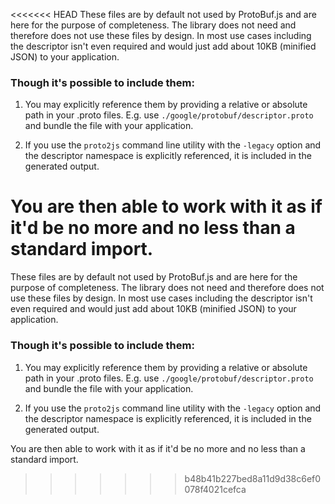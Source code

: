 <<<<<<< HEAD
These files are by default not used by ProtoBuf.js and are here for the purpose of completeness. The library does not
need and therefore does not use these files by design. In most use cases including the descriptor isn't even required
and would just add about 10KB (minified JSON) to your application.

### Though it's possible to include them:

1. You may explicitly reference them by providing a relative or absolute path in your .proto files. E.g. use
   `./google/protobuf/descriptor.proto` and bundle the file with your application.
   
2. If you use the `proto2js` command line utility with the `-legacy` option and the descriptor namespace is explicitly
   referenced, it is included in the generated output.

You are then able to work with it as if it'd be no more and no less than a standard import.
=======
These files are by default not used by ProtoBuf.js and are here for the purpose of completeness. The library does not
need and therefore does not use these files by design. In most use cases including the descriptor isn't even required
and would just add about 10KB (minified JSON) to your application.

### Though it's possible to include them:

1. You may explicitly reference them by providing a relative or absolute path in your .proto files. E.g. use
   `./google/protobuf/descriptor.proto` and bundle the file with your application.
   
2. If you use the `proto2js` command line utility with the `-legacy` option and the descriptor namespace is explicitly
   referenced, it is included in the generated output.

You are then able to work with it as if it'd be no more and no less than a standard import.
>>>>>>> b48b41b227bed8a11d9d38c6ef0078f4021cefca
